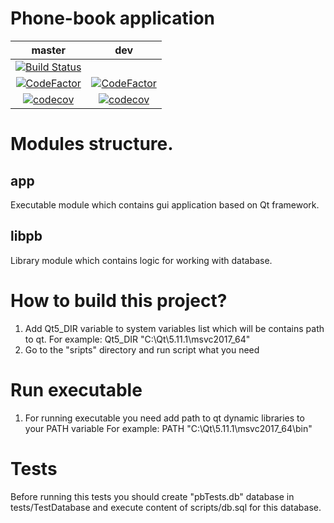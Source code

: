 # Phone-book application

master|dev
:---:|:---:
|[![Build Status](https://travis-ci.org/disrado/phone-book.svg?branch=master)](https://travis-ci.org/disrado/phone-book)|
|[![CodeFactor](https://www.codefactor.io/repository/github/disrado/phone-book/badge)](https://www.codefactor.io/repository/github/disrado/phone-book)|[![CodeFactor](https://www.codefactor.io/repository/github/disrado/phone-book/badge/feature/readme-improving)](https://www.codefactor.io/repository/github/disrado/phone-book/overview/feature/readme-improving)
|[![codecov](https://codecov.io/gh/disrado/phone-book/branch/master/graph/badge.svg)](https://codecov.io/gh/disrado/phone-book)|[![codecov](https://codecov.io/gh/disrado/phone-book/branch/dev/graph/badge.svg)](https://codecov.io/gh/disrado/phone-book)

# Modules structure.

## app
Executable module which contains gui application based on Qt framework.

## libpb
Library module which contains logic for working with database.

# How to build this project?
1. Add Qt5_DIR variable to system variables list which will be contains path to qt.
For example: Qt5_DIR "C:\Qt\5.11.1\msvc2017_64"
2. Go to the "sripts" directory and run script what you need

# Run executable
1. For running executable you need add path to qt dynamic libraries to your PATH variable
For example: PATH "C:\Qt\5.11.1\msvc2017_64\bin"

# Tests

Before running this tests you should create "pbTests.db" database in tests/TestDatabase
and execute content of scripts/db.sql for this database.